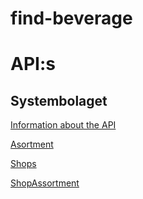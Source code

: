 # find-beverage

# API:s

## Systembolaget

[Information about the API](https://www.systembolaget.se/api/)

[Asortment](https://www.systembolaget.se/api/assortment/products/xml)

[Shops](https://www.systembolaget.se/api/assortment/stores/xml)

[ShopAssortment](https://www.systembolaget.se/api/assortment/stock/xml)
